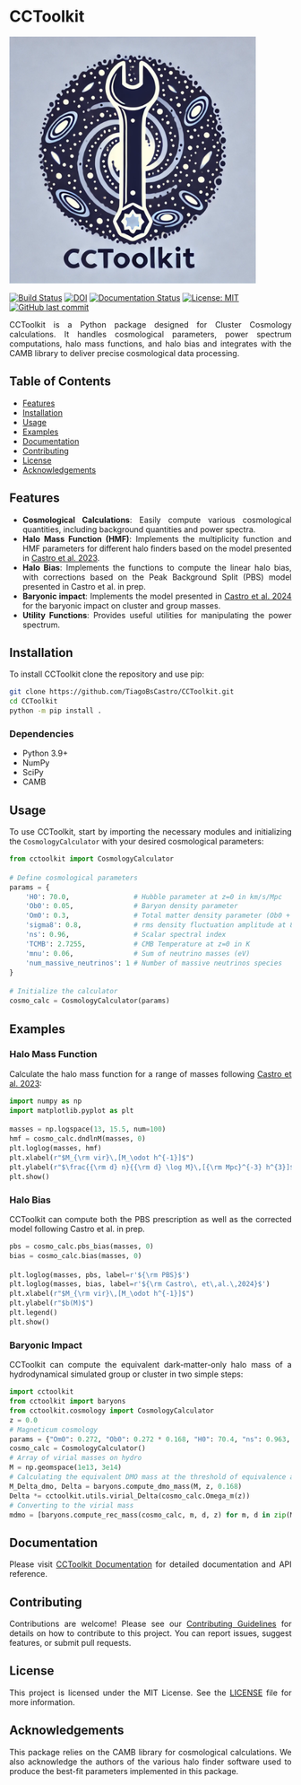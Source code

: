 # CCToolkit

<img src="./cctoolkit.png" width="440" alt="Logo">

[![Build Status](https://github.com/TiagoBsCastro/CCToolkit/actions/workflows/build.yml/badge.svg)](https://github.com/TiagoBsCastro/CCToolkit/actions)
[![DOI](https://img.shields.io/badge/DOI-10.5281/zenodo.13479345-blue.svg)](https://doi.org/10.5281/zenodo.13479345)
[![Documentation Status](https://readthedocs.org/projects/cctoolkit/badge/?version=latest)](https://cctoolkit.readthedocs.io/en/latest/?badge=latest)
[![License: MIT](https://img.shields.io/badge/License-MIT-yellow.svg)](https://opensource.org/licenses/MIT)
[![GitHub last commit](https://img.shields.io/github/last-commit/TiagoBsCastro/CCToolkit.svg)](https://github.com/TiagoBsCastro/CCToolkit/commits/main)

<div align="justify">

CCToolkit is a Python package designed for Cluster Cosmology calculations. It handles cosmological parameters, power spectrum computations, halo mass functions, and halo bias and integrates with the CAMB library to deliver precise cosmological data processing.

## Table of Contents
- [Features](#features)
- [Installation](#installation)
- [Usage](#usage)
- [Examples](#examples)
- [Documentation](#documentation)
- [Contributing](#contributing)
- [License](#license)
- [Acknowledgements](#acknowledgements)

## Features

- **Cosmological Calculations**: Easily compute various cosmological quantities, including background quantities and power spectra.
- **Halo Mass Function (HMF)**: Implements the multiplicity function and HMF parameters for different halo finders based on the model presented in [Castro et al. 2023](https://inspirehep.net/literature/2132031).
- **Halo Bias**: Implements the functions to compute the linear halo bias, with corrections based on the Peak Background Split (PBS) model presented in Castro et al. in prep.
- **Baryonic impact**: Implements the model presented in [Castro et al. 2024](https://inspirehep.net/literature/2718844) for the baryonic impact on cluster and group masses.
- **Utility Functions**: Provides useful utilities for manipulating the power spectrum.

## Installation

To install CCToolkit clone the repository and use pip:

```bash
git clone https://github.com/TiagoBsCastro/CCToolkit.git
cd CCToolkit
python -m pip install .
```

### Dependencies

- Python 3.9+
- NumPy
- SciPy
- CAMB

## Usage

To use CCToolkit, start by importing the necessary modules and initializing the `CosmologyCalculator` with your desired cosmological parameters:

```python
from cctoolkit import CosmologyCalculator

# Define cosmological parameters
params = {
    'H0': 70.0,                # Hubble parameter at z=0 in km/s/Mpc
    'Ob0': 0.05,               # Baryon density parameter
    'Om0': 0.3,                # Total matter density parameter (Ob0 + Om_c0)
    'sigma8': 0.8,             # rms density fluctuation amplitude at 8 h^-1 Mpc
    'ns': 0.96,                # Scalar spectral index
    'TCMB': 2.7255,            # CMB Temperature at z=0 in K
    'mnu': 0.06,               # Sum of neutrino masses (eV)
    'num_massive_neutrinos': 1 # Number of massive neutrinos species
}

# Initialize the calculator
cosmo_calc = CosmologyCalculator(params)
```

## Examples

### Halo Mass Function

Calculate the halo mass function for a range of masses following [Castro et al. 2023](https://inspirehep.net/literature/2132031):

```python
import numpy as np
import matplotlib.pyplot as plt

masses = np.logspace(13, 15.5, num=100)
hmf = cosmo_calc.dndlnM(masses, 0)
plt.loglog(masses, hmf)
plt.xlabel(r"$M_{\rm vir}\,[M_\odot h^{-1}]$")
plt.ylabel(r"$\frac{{\rm d} n}{{\rm d} \log M}\,[{\rm Mpc}^{-3} h^{3}]$")
plt.show()
```

### Halo Bias

CCToolkit can compute both the PBS prescription as well as the corrected model following Castro et al. in prep.

```python
pbs = cosmo_calc.pbs_bias(masses, 0)
bias = cosmo_calc.bias(masses, 0)

plt.loglog(masses, pbs, label=r'${\rm PBS}$')
plt.loglog(masses, bias, label=r'${\rm Castro\, et\,al.\,2024}$')
plt.xlabel(r"$M_{\rm vir}\,[M_\odot h^{-1}]$")
plt.ylabel(r"$b(M)$")
plt.legend()
plt.show()
```

### Baryonic Impact

CCToolkit can compute the equivalent dark-matter-only halo mass of a hydrodynamical simulated group or cluster in two simple steps:

```python
import cctoolkit
from cctoolkit import baryons
from cctoolkit.cosmology import CosmologyCalculator
z = 0.0
# Magneticum cosmology
params = {"Om0": 0.272, "Ob0": 0.272 * 0.168, "H0": 70.4, "ns": 0.963, "mnu":0, "num_massive_neutrinos": 0, "sigma8": 0.809}
cosmo_calc = CosmologyCalculator()
# Array of virial masses on hydro
M = np.geomspace(1e13, 3e14)
# Calculating the equivalent DMO mass at the threshold of equivalence according to the quasi-adiabatic model
M_Delta_dmo, Delta = baryons.compute_dmo_mass(M, z, 0.168)
Delta *= cctoolkit.utils.virial_Delta(cosmo_calc.Omega_m(z))
# Converting to the virial mass
mdmo = [baryons.compute_rec_mass(cosmo_calc, m, d, z) for m, d in zip(M_Delta_dmo, Delta)]
```

## Documentation

Please visit [CCToolkit Documentation](https://cctoolkit.readthedocs.io) for detailed documentation and API reference.

## Contributing

Contributions are welcome! Please see our [Contributing Guidelines](CONTRIBUTING.md) for details on how to contribute to this project. You can report issues, suggest features, or submit pull requests.

## License

This project is licensed under the MIT License. See the [LICENSE](LICENSE) file for more information.

## Acknowledgements

This package relies on the CAMB library for cosmological calculations. We also acknowledge the authors of the various halo finder software used to produce the best-fit parameters implemented in this package.

</div>
